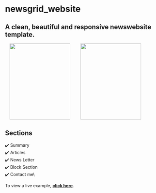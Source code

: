 # newsgrid_website

## A clean, beautiful and responsive newswebsite template.



<p float="left" margin="5">
  <img src="https://user-images.githubusercontent.com/67833433/102016699-2a551e00-3d88-11eb-938b-9cb2975fe42c.png" width="200" height="250"  hspace="15"/>
  <img src="https://user-images.githubusercontent.com/67833433/102016475-3e4c5000-3d87-11eb-98a9-3cb70576d474.png" width="200" height="250"  hspace="15"/>
</p>



## Sections
✔️ Summary\
✔️ Articles\
✔️ News Letter\
✔️ Block Section\
✔️ Contact me\


To view a live example, **[click here](https://newsgrid97.netlify.app)**.

